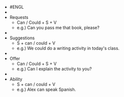 - #ENGL
-
- Requests
	- Can / Could + S + V
	- e.g.) Can you pass me that book, please?
-
- Suggestions
	- S + can / could + V
	- e.g.) We could do a writing activity in today's class.
-
- Offer
	- Can / Could + S + V
	- e.g.) Can I explain the activity to you?
-
- Ability
	- S + can / could + V
	- e.g.) Alex can speak Spanish.